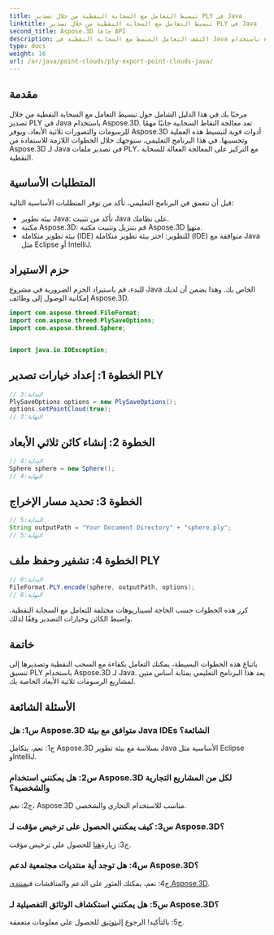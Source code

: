 ```yaml
---
title: تبسيط التعامل مع السحابة النقطية من خلال تصدير PLY في Java
linktitle: تبسيط التعامل مع السحابة النقطية من خلال تصدير PLY في Java
second_title: Aspose.3D جافا API
description: اكتشف التعامل المبسط مع السحابة النقطية في Java باستخدام Aspose.3D. تعلم كيفية تصدير ملفات PLY دون عناء. عزز مشاريع الرسومات ثلاثية الأبعاد الخاصة بك من خلال دليلنا خطوة بخطوة.
type: docs
weight: 16
url: /ar/java/point-clouds/ply-export-point-clouds-java/
---
```

## مقدمة

مرحبًا بك في هذا الدليل الشامل حول تبسيط التعامل مع السحابة النقطية من خلال تصدير PLY في Java باستخدام Aspose.3D. تعد معالجة النقاط السحابية جانبًا مهمًا للرسومات والتصورات ثلاثية الأبعاد، ويوفر Aspose.3D أدوات قوية لتبسيط هذه العملية وتحسينها. في هذا البرنامج التعليمي، سنوجهك خلال الخطوات اللازمة للاستفادة من Aspose.3D لـ Java في تصدير ملفات PLY، مع التركيز على المعالجة الفعالة للسحابة النقطية.

## المتطلبات الأساسية

قبل أن نتعمق في البرنامج التعليمي، تأكد من توفر المتطلبات الأساسية التالية:

- بيئة تطوير Java: تأكد من تثبيت Java على نظامك.
-  مكتبة Aspose.3D: قم بتنزيل وتثبيت مكتبة Aspose.3D من[هنا](https://releases.aspose.com/3d/java/).
- بيئة تطوير متكاملة (IDE) للتطوير: اختر بيئة تطوير متكاملة (IDE) متوافقة مع Java مثل Eclipse أو IntelliJ.

## حزم الاستيراد

للبدء، قم باستيراد الحزم الضرورية في مشروع Java الخاص بك. وهذا يضمن أن لديك إمكانية الوصول إلى وظائف Aspose.3D.

```java
import com.aspose.threed.FileFormat;
import com.aspose.threed.PlySaveOptions;
import com.aspose.threed.Sphere;


import java.io.IOException;
```

## الخطوة 1: إعداد خيارات تصدير PLY

```java
// البداية:3
PlySaveOptions options = new PlySaveOptions();
options.setPointCloud(true);
// النهاية:3
```

## الخطوة 2: إنشاء كائن ثلاثي الأبعاد

```java
// البداية:4
Sphere sphere = new Sphere();
// النهاية:4
```

## الخطوة 3: تحديد مسار الإخراج

```java
// البداية:5
String outputPath = "Your Document Directory" + "sphere.ply";
// النهاية:5
```

## الخطوة 4: تشفير وحفظ ملف PLY

```java
// البداية:6
FileFormat.PLY.encode(sphere, outputPath, options);
// النهاية:6
```

كرر هذه الخطوات حسب الحاجة لسيناريوهات مختلفة للتعامل مع السحابة النقطية، واضبط الكائن وخيارات التصدير وفقًا لذلك.

## خاتمة

باتباع هذه الخطوات البسيطة، يمكنك التعامل بكفاءة مع السحب النقطية وتصديرها إلى تنسيق PLY باستخدام Aspose.3D لـ Java. يعد هذا البرنامج التعليمي بمثابة أساس متين لمشاريع الرسومات ثلاثية الأبعاد الخاصة بك.

## الأسئلة الشائعة

### س1: هل Aspose.3D متوافق مع بيئة Java IDEs الشائعة؟

ج1: نعم، يتكامل Aspose.3D بسلاسة مع بيئة تطوير Java الأساسية مثل Eclipse وIntelliJ.

### س2: هل يمكنني استخدام Aspose.3D لكل من المشاريع التجارية والشخصية؟

ج2: نعم، Aspose.3D مناسب للاستخدام التجاري والشخصي.

### س3: كيف يمكنني الحصول على ترخيص مؤقت لـ Aspose.3D؟

 ج3: زيارة[هنا](https://purchase.aspose.com/temporary-license/) للحصول على ترخيص مؤقت.

### س4: هل توجد أية منتديات مجتمعية لدعم Aspose.3D؟

 ج4: نعم، يمكنك العثور على الدعم والمناقشات في[منتدى Aspose.3D](https://forum.aspose.com/c/3d/18).

### س5: هل يمكنني استكشاف الوثائق التفصيلية لـ Aspose.3D؟

 ج5: بالتأكيد! الرجوع إلى[توثيق](https://reference.aspose.com/3d/java/) للحصول على معلومات متعمقة.